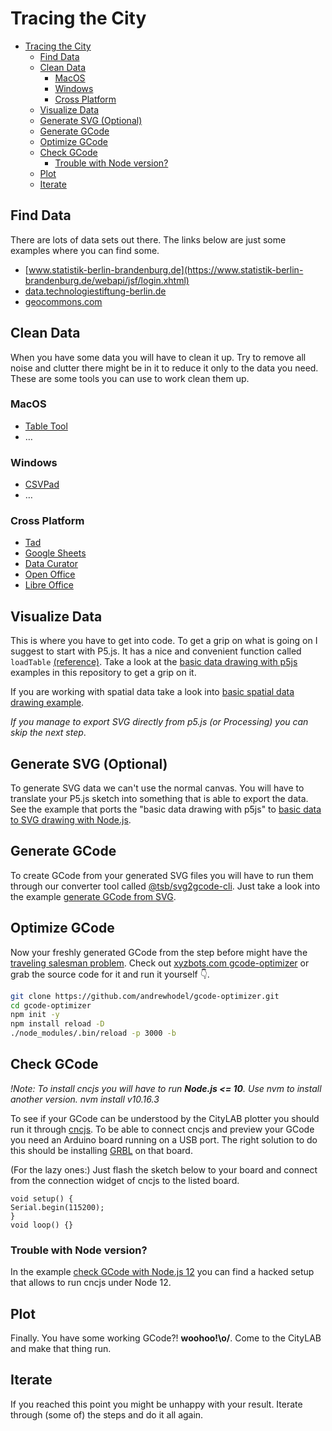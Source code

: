 # Tracing the City


<!-- @import "[TOC]" {cmd="toc" depthFrom=2 depthTo=6 orderedList=false} -->

<!-- code_chunk_output -->

- [Tracing the City](#tracing-the-city)
  - [Find Data](#find-data)
  - [Clean Data](#clean-data)
    - [MacOS](#macos)
    - [Windows](#windows)
    - [Cross Platform](#cross-platform)
  - [Visualize Data](#visualize-data)
  - [Generate SVG (Optional)](#generate-svg-optional)
  - [Generate GCode](#generate-gcode)
  - [Optimize GCode](#optimize-gcode)
  - [Check GCode](#check-gcode)
    - [Trouble with Node version?](#trouble-with-node-version)
  - [Plot](#plot)
  - [Iterate](#iterate)

<!-- /code_chunk_output -->


## Find Data

There are lots of data sets out there. The links below are just some examples where you can find some.  

- [www.statistik-berlin-brandenburg.de](https://www.statistik-berlin-brandenburg.de/webapi/jsf/login.xhtml)
- [data.technologiestiftung-berlin.de](https://data.technologiestiftung-berlin.de/)
- [geocommons.com](http://geocommons.com/)


## Clean Data

When you have some data you will have to clean it up. Try to remove all noise and clutter there might be in it to reduce it only to the data you need. These are some tools you can use to work clean them up.

### MacOS

- [Table Tool](https://github.com/jakob/TableTool)
- …
  
### Windows

- [CSVPad](http://www.trustfm.net/software/utilities/CSVpad.php)
- …

### Cross Platform

- [Tad](https://www.tadviewer.com/)
- [Google Sheets](https://www.google.com/sheets/about/)
- [Data Curator](https://github.com/ODIQueensland/data-curator)
- [Open Office](https://www.openoffice.org/)
- [Libre Office](https://www.libreoffice.org/)

## Visualize Data

This is where you have to get into code. To get a grip on what is going on I suggest to start with P5.js. It has a nice and convenient function called `loadTable` [(reference)](https://p5js.org/reference/#/p5/loadTable). Take a look at the [basic data drawing with p5js](examples/basic-data–drawing-with-p5js/README.md) examples in this repository to get a grip on it.

If you are working with spatial data take a look into [basic spatial data drawing example](examples/basic-spatial-data-drawing-example/README.md).  

*If you manage to export SVG directly from p5.js (or Processing) you can skip the next step*.  

## Generate SVG (Optional)

To generate SVG data we can't use the normal canvas. You will have to translate your P5.js sketch into something that is able to export the data. See the example that ports the "basic data drawing with p5js" to [basic data to SVG drawing with Node.js](/examples/basic-data-to-svg-drawing-with-node_js/README.md).  

## Generate GCode


To create GCode from your generated SVG files you will have to run them through our converter tool called [@tsb/svg2gcode-cli](https://github.com/technologiestiftung/svgcode-cli). Just take a look into the example [generate GCode from SVG](examples/generate-gcode-from-svg/README.md).  

## Optimize GCode

Now your freshly generated GCode from the step before might have the [traveling salesman problem](https://en.wikipedia.org/wiki/Travelling_salesman_problem). Check out [xyzbots.com gcode-optimizer](https://xyzbots.com:4000/gcode-optimizer/) or grab the source code for it and run it yourself 👇. 

```bash
git clone https://github.com/andrewhodel/gcode-optimizer.git 
cd gcode-optimizer
npm init -y
npm install reload -D
./node_modules/.bin/reload -p 3000 -b
```

## Check GCode

*!Note: To install cncjs you will have to run **Node.js <= 10**. Use nvm to install another version. nvm install v10.16.3*

To see if your GCode can be understood by the CityLAB plotter you should run it through [cncjs](https://cnc.js.org/). To be able to connect cncjs and preview your GCode you need an Arduino board running on a USB port. The right solution to do this should be installing [GRBL](https://github.com/gnea/grbl/wiki/Compiling-Grbl) on that board.

(For the lazy ones:) Just flash the sketch below to your board and connect from the connection widget of cncjs to the listed board.


```arduino
void setup() {
Serial.begin(115200);
}
void loop() {}
```

### Trouble with Node version?

In the example [check GCode with Node.js 12](examples/check-gcode-with-node-12/README.md) you can find a hacked setup that allows to run cncjs under Node 12.

## Plot

Finally. You have some working GCode?! **woohoo!\o/**. Come to the CityLAB and make that thing run.  

## Iterate

If you reached this point you might be unhappy with your result. Iterate through (some of) the steps and do it all again.

